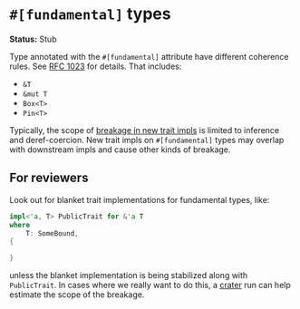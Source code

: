 # `#[fundamental]` types

**Status:** Stub

Type annotated with the `#[fundamental]` attribute have different coherence rules. See [RFC 1023](https://rust-lang.github.io/rfcs/1023-rebalancing-coherence.html) for details. That includes:

- `&T`
- `&mut T`
- `Box<T>`
- `Pin<T>`

Typically, the scope of [breakage in new trait impls](./new-trait-impls.md) is limited to inference and deref-coercion. New trait impls on `#[fundamental]` types may overlap with downstream impls and cause other kinds of breakage.

[RFC 1023]: https://rust-lang.github.io/rfcs/1023-rebalancing-coherence.html

## For reviewers

Look out for blanket trait implementations for fundamental types, like:

```rust
impl<'a, T> PublicTrait for &'a T
where
    T: SomeBound,
{

}
```

unless the blanket implementation is being stabilized along with `PublicTrait`. In cases where we really want to do this, a [crater] run can help estimate the scope of the breakage.

[crater]: ../../tools-and-bots/crater.md
